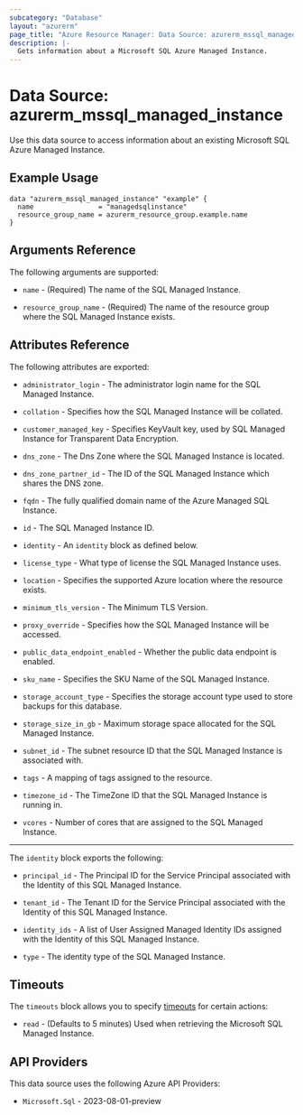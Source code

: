 ```yaml
---
subcategory: "Database"
layout: "azurerm"
page_title: "Azure Resource Manager: Data Source: azurerm_mssql_managed_instance"
description: |-
  Gets information about a Microsoft SQL Azure Managed Instance.
---
```


# Data Source: azurerm_mssql_managed_instance

Use this data source to access information about an existing Microsoft SQL Azure Managed Instance.

## Example Usage

```hcl
data "azurerm_mssql_managed_instance" "example" {
  name                = "managedsqlinstance"
  resource_group_name = azurerm_resource_group.example.name
}
```

## Arguments Reference

The following arguments are supported:

* `name` - (Required) The name of the SQL Managed Instance.

* `resource_group_name` - (Required) The name of the resource group where the SQL Managed Instance exists.

## Attributes Reference

The following attributes are exported:

* `administrator_login` - The administrator login name for the SQL Managed Instance.

* `collation` - Specifies how the SQL Managed Instance will be collated.

* `customer_managed_key` - Specifies KeyVault key, used by SQL Managed Instance for Transparent Data Encryption.

* `dns_zone` - The Dns Zone where the SQL Managed Instance is located.

* `dns_zone_partner_id` - The ID of the SQL Managed Instance which shares the DNS zone.

* `fqdn` - The fully qualified domain name of the Azure Managed SQL Instance.

* `id` - The SQL Managed Instance ID.

* `identity` - An `identity` block as defined below.

* `license_type` - What type of license the SQL Managed Instance uses.

* `location` - Specifies the supported Azure location where the resource exists.

* `minimum_tls_version` - The Minimum TLS Version.

* `proxy_override` - Specifies how the SQL Managed Instance will be accessed.

* `public_data_endpoint_enabled` - Whether the public data endpoint is enabled.

* `sku_name` - Specifies the SKU Name of the SQL Managed Instance.

* `storage_account_type` - Specifies the storage account type used to store backups for this database.

* `storage_size_in_gb` - Maximum storage space allocated for the SQL Managed Instance.

* `subnet_id` - The subnet resource ID that the SQL Managed Instance is associated with.

* `tags` - A mapping of tags assigned to the resource.

* `timezone_id` - The TimeZone ID that the SQL Managed Instance is running in.

* `vcores` - Number of cores that are assigned to the SQL Managed Instance.

---

The `identity` block exports the following:

* `principal_id` - The Principal ID for the Service Principal associated with the Identity of this SQL Managed Instance.

* `tenant_id` - The Tenant ID for the Service Principal associated with the Identity of this SQL Managed Instance.

* `identity_ids` - A list of User Assigned Managed Identity IDs assigned with the Identity of this SQL Managed Instance.

* `type` - The identity type of the SQL Managed Instance.

## Timeouts

The `timeouts` block allows you to specify [timeouts](https://developer.hashicorp.com/terraform/language/resources/configure#define-operation-timeouts) for certain actions:

* `read` - (Defaults to 5 minutes) Used when retrieving the Microsoft SQL Managed Instance.

## API Providers
<!-- This section is generated, changes will be overwritten -->
This data source uses the following Azure API Providers:

* `Microsoft.Sql` - 2023-08-01-preview
